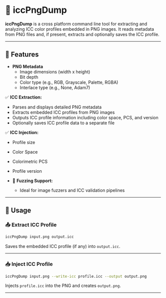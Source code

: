 ﻿# 📸 iccPngDump

**iccPngDump** is a cross platform command line tool for extracting and analyzing ICC color profiles embedded in PNG images. It reads metadata from PNG files and, if present, extracts and optionally saves the ICC profile. 

---

## 🔧 Features
- **PNG Metadata**
  - Image dimensions (width x height)
  - Bit depth
  - Color type (e.g., RGB, Grayscale, Palette, RGBA)
  - Interlace type (e.g., None, Adam7)
  
✅ **ICC Extraction:**
- Parses and displays detailed PNG metadata
- Extracts embedded ICC profiles from PNG images
- Outputs ICC profile information including color space, PCS, and version
- Optionally saves ICC profile data to a separate file

✅ **ICC Injection:**
  - Profile size
  - Color Space
  - Colorimetric PCS
  - Profile version

- 🧪 **Fuzzing Support:**
  - Ideal for image fuzzers and ICC validation pipelines

---

## 🚀 Usage

### 📤 Extract ICC Profile

```bash
iccPngDump input.png output.icc
```

Saves the embedded ICC profile (if any) into `output.icc`.

---

### 📥 Inject ICC Profile

```bash
iccPngDump input.png --write-icc profile.icc --output output.png
```

Injects `profile.icc` into the PNG and creates `output.png`.

---

